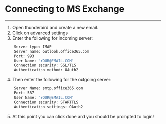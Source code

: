 # Connecting to MS Exchange

-------------------------------------------------------------------------------

1. Open thunderbird and create a new email.
2. Click on advanced settings
3. Enter the following for incoming server:

```bash
    Server type: IMAP
    Server name: outlook.office365.com
    Port: 993
    User Name: 'YOUR@EMAIL.COM'
    Connection security: SSL/TLS
    Authentication method: OAuth2
```

4. Then enter the following for the outgoing server:

```bash
    Server Name: smtp.office365.com
    Port: 587
    User Name: 'YOUR@EMAIL.COM'
    Connection security: STARTTLS
    Authentication settings: OAuth2
```

5. At this point you can click done and you should be prompted to login!

